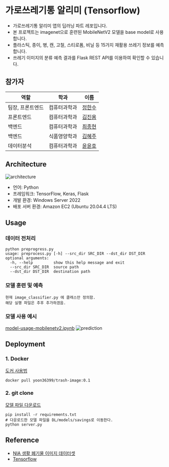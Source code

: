 # 가로쓰레기통 알리미 (Tensorflow)
- 가로쓰레기통 알리미 앱의 딥러닝 파트 레포입니다.
- 본 프로젝트는 imagenet으로 훈련된 MobileNetV2 모델을 base model로 사용합니다.
- 플라스틱, 종이, 병, 캔, 고철, 스티로폼, 비닐 등 15가지 재활용 쓰레기 정보를 예측합니다.
- 쓰레기 이미지의 분류 예측 결과를 Flask REST API를 이용하여 확인할 수 있습니다.

## 참가자
|역할|학과|이름|
|---------|------------|-------|
|팀장, 프론트엔드|컴퓨터과학과|[정한수](https://github.com/8471919)|
|프론트엔드|컴퓨터과학과|[김진용](https://github.com/imagine97kim)|
|백엔드|컴퓨터과학과|[최종현](https://github.com/lun4-light)|
|백엔드|식품영양학과|[김혜주](https://https://github.com/201210302)|
|데이터분석|컴퓨터과학과|[윤윤호](https://github.com/YUN-YUNHO)|

## Architecture
![architecture](https://user-images.githubusercontent.com/27190811/169642422-4f963b5d-f471-47f5-8dc6-6581e8fdf05f.png)
- 언어: Python
- 프레임워크: TensorFlow, Keras, Flask
- 개발 환경: Windows Server 2022
- 배포 서버 환경: Amazon EC2 (Ubuntu 20.04.4 LTS)

## Usage
### 데이터 전처리
```commandline
python preprogress.py
usage: preprocess.py [-h] --src_dir SRC_DIR --dst_dir DST_DIR
optional arguments:
  -h, --help         show this help message and exit
  --src_dir SRC_DIR  source path
  --dst_dir DST_DIR  destination path
```
### 모델 훈련 및 예측
```commandline
현재 image_classifier.py 에 클래스만 정의함.
해당 실행 파일은 추후 추가하겠음.
```
### 모델 사용 예시
[model-usage-mobilenetv2.ipynb](model-usage-mobilenetv2.ipynb)
![prediction](https://user-images.githubusercontent.com/27190811/169643857-3d23c6e2-0d24-400f-a9f8-790f0d8f66c7.png)

## Deployment
### 1. Docker
[도커 사용법](https://lively-goose-8b9.notion.site/Docker-4dcaf3b93a894fbe9b86efbe9c7d1eee)
```commandline
docker pull yoon36399/trash-image:0.1
```

### 2. git clone
[모델 파일 다운로드](https://drive.google.com/drive/folders/1FmgiOhPQUALF6Z-prt2oS69vsrO8oAtm?usp=sharing)
```commandline
pip install -r requirements.txt
# 다운로드한 모델 파일을 DL/models/savings로 이동한다.
python server.py
```

## Reference
- [NIA 생활 폐기물 이미지 데이터셋](https://aihub.or.kr/aidata/27708)
- [Tensorflow](https://www.tensorflow.org/)
